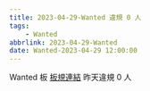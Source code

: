 ```yaml
---
title: 2023-04-29-Wanted 違規 0 人
tags:
    - Wanted
abbrlink: 2023-04-29-Wanted
date: Wanted-2023-04-29 12:00:00
---
```

Wanted 板 [板規連結](https://www.ptt.cc/bbs/Wanted/M.1608829773.A.D3B.html)
昨天違規 0 人
